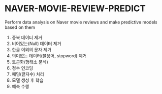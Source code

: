 # NAVER-MOVIE-REVIEW-PREDICT
Perform data analysis on Naver movie reviews and make predictive models based on them

1. 중복 데이터 제거
2. 비어있는(Null) 데이터 제거
3. 한글 이외의 문자 제거
4. 의미없는 데이터(불용어, stopword) 제거
5. 토근화(형태소 분석)
6. 정수 인코딩
7. 패딩(글자수) 처리
8. 모델 생성 후 학습
9. 예측 수행
